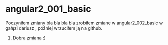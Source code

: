 # angular2_001_basic
Poczyniłem zmiany bla bla bla bla zrobiłem zmiane w angular2_002_basic w gałęzi dariusz , później wrzuciłem ją na github.

1. Dobra zmiana :) 